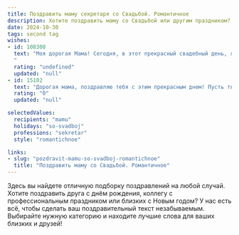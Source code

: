 ```yaml
---
title: Поздравить маму секретаря со Свадьбой. Романтичное
description: Хотите поздравить маму со Свадьбой или другим праздником? Наш ИИ создаст незабываемое поздравление, а вы обязательно выделитесь среди других.  
date: 2024-10-30
tags: second tag
wishes:
- id: 108308
  text: "Моя дорогая Мама! Сегодня, в этот прекрасный свадебный день, я хочу поздравить тебя с таким важным событием!  Пусть твоя жизнь, как и эта свадебная церемония, будет полна любви, нежности, и счастья.  Пусть каждый день будет  наполнен радостью и  взаимным уважением, как и твоя работа секретаря, где ты, несомненно,  вкладываешь всю душу и организаторский талант.  Желаю вам с (имя супруга) бесконечного счастья и долгой, счастливой жизни, наполненной романтикой и взаимной любовью!
  "
  rating: "undefined"
  updated: "null"
- id: 15102
  text: "Дорогая мама, поздравляю тебя с этим прекрасным днем! Пусть твоя свадьба станет началом новой, счастливой главы в твоей жизни. Ты всегда была для меня примером профессионализма и заботы, и сегодня, как секретарь, ты организовала свой самый важный день. Пусть любовь, которую ты вкладываешь в свои дела, будет возвращена тебе вдвойне. Желаю вам, мама и твой любимый, бесконечных романтических вечеров, взаимного понимания и поддержки. С днем свадьбы!"
  rating: "0"
  updated: "null"

selectedValues:
  recipients: "mamu"
  holidays: "so-svadboj"
  professions: "sekretar"
  style: "romantichnoe"

links:
- slug: "pozdravit-mamu-so-svadboj-romantichnoe"
  title: "Поздравить маму со Свадьбой. Романтичное"
---
```


Здесь вы найдете отличную подборку поздравлений на любой случай. 
Хотите поздравить друга с днём рождения, коллегу с профессиональным праздником или близких с Новым годом? У нас есть всё, чтобы сделать ваш поздравительный текст незабываемым. Выбирайте нужную категорию и находите лучшие слова для ваших близких и друзей!
